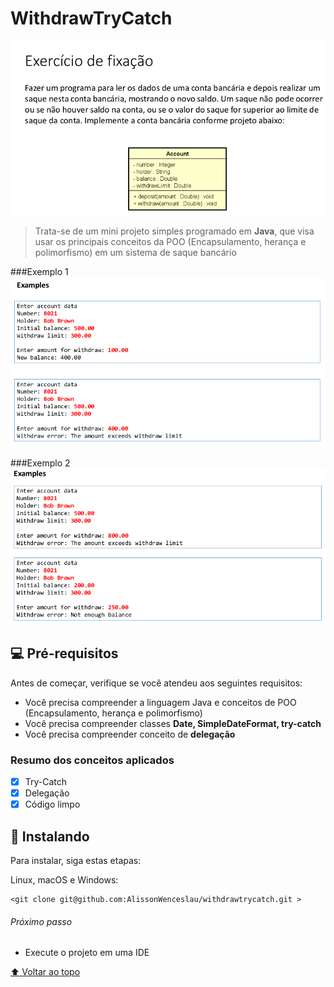 # WithdrawTryCatch

<img src="img/diagrama_classes.png" alt="Diagrama de Classes">

> Trata-se de um mini projeto simples programado em **Java**, que visa usar os principais conceitos da POO (Encapsulamento, herança e polimorfismo) em um sistema de saque bancário

###Exemplo 1
<img src="img/funcionamento1.png" alt="Funcionamento">

###Exemplo 2
<img src="img/funcionamento2.png" alt="Funcionamento">

## 💻 Pré-requisitos

Antes de começar, verifique se você atendeu aos seguintes requisitos:
* Você precisa compreender a linguagem Java e conceitos de POO (Encapsulamento, herança e polimorfismo)
* Você precisa compreender classes **Date, SimpleDateFormat, try-catch**
* Você precisa compreender conceito de **delegação**

### Resumo dos conceitos aplicados

- [x] Try-Catch
- [x] Delegação
- [x] Código limpo
## 🚀 Instalando 

Para instalar, siga estas etapas:

Linux, macOS e Windows:
```git
<git clone git@github.com:AlissonWenceslau/withdrawtrycatch.git >
```
###### Próximo passo
* Execute o projeto em uma IDE


[⬆ Voltar ao topo](#withdrawtrycatch)<br>